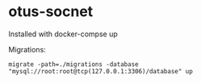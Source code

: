 # otus-socnet

Installed with docker-compse up

Migrations:
```
migrate -path=./migrations -database "mysql://root:root@tcp(127.0.0.1:3306)/database" up
```
